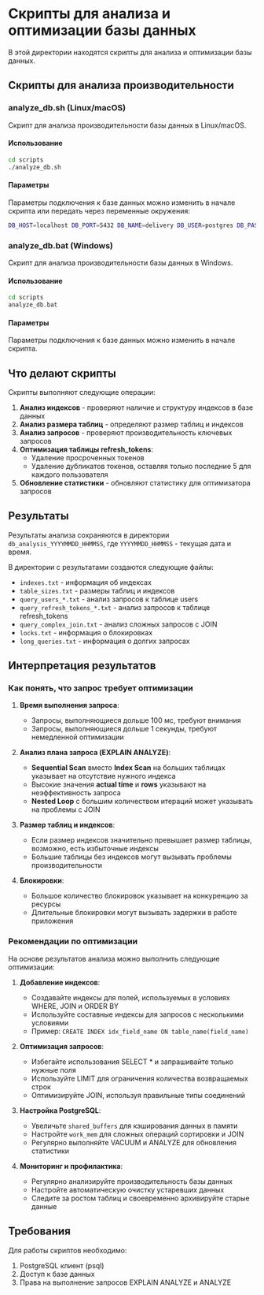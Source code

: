 # Скрипты для анализа и оптимизации базы данных

В этой директории находятся скрипты для анализа и оптимизации базы данных.

## Скрипты для анализа производительности

### analyze_db.sh (Linux/macOS)

Скрипт для анализа производительности базы данных в Linux/macOS.

#### Использование

```bash
cd scripts
./analyze_db.sh
```

#### Параметры

Параметры подключения к базе данных можно изменить в начале скрипта или передать через переменные окружения:

```bash
DB_HOST=localhost DB_PORT=5432 DB_NAME=delivery DB_USER=postgres DB_PASSWORD=postgres ./analyze_db.sh
```

### analyze_db.bat (Windows)

Скрипт для анализа производительности базы данных в Windows.

#### Использование

```cmd
cd scripts
analyze_db.bat
```

#### Параметры

Параметры подключения к базе данных можно изменить в начале скрипта.

## Что делают скрипты

Скрипты выполняют следующие операции:

1. **Анализ индексов** - проверяют наличие и структуру индексов в базе данных
2. **Анализ размера таблиц** - определяют размер таблиц и индексов
3. **Анализ запросов** - проверяют производительность ключевых запросов
4. **Оптимизация таблицы refresh_tokens**:
   - Удаление просроченных токенов
   - Удаление дубликатов токенов, оставляя только последние 5 для каждого пользователя
5. **Обновление статистики** - обновляют статистику для оптимизатора запросов

## Результаты

Результаты анализа сохраняются в директории `db_analysis_YYYYMMDD_HHMMSS`, где `YYYYMMDD_HHMMSS` - текущая дата и время.

В директории с результатами создаются следующие файлы:

- `indexes.txt` - информация об индексах
- `table_sizes.txt` - размеры таблиц и индексов
- `query_users_*.txt` - анализ запросов к таблице users
- `query_refresh_tokens_*.txt` - анализ запросов к таблице refresh_tokens
- `query_complex_join.txt` - анализ сложных запросов с JOIN
- `locks.txt` - информация о блокировках
- `long_queries.txt` - информация о долгих запросах

## Интерпретация результатов

### Как понять, что запрос требует оптимизации

1. **Время выполнения запроса**:
   - Запросы, выполняющиеся дольше 100 мс, требуют внимания
   - Запросы, выполняющиеся дольше 1 секунды, требуют немедленной оптимизации

2. **Анализ плана запроса (EXPLAIN ANALYZE)**:
   - **Sequential Scan** вместо **Index Scan** на больших таблицах указывает на отсутствие нужного индекса
   - Высокие значения **actual time** и **rows** указывают на неэффективность запроса
   - **Nested Loop** с большим количеством итераций может указывать на проблемы с JOIN

3. **Размер таблиц и индексов**:
   - Если размер индексов значительно превышает размер таблицы, возможно, есть избыточные индексы
   - Большие таблицы без индексов могут вызывать проблемы производительности

4. **Блокировки**:
   - Большое количество блокировок указывает на конкуренцию за ресурсы
   - Длительные блокировки могут вызывать задержки в работе приложения

### Рекомендации по оптимизации

На основе результатов анализа можно выполнить следующие оптимизации:

1. **Добавление индексов**:
   - Создавайте индексы для полей, используемых в условиях WHERE, JOIN и ORDER BY
   - Используйте составные индексы для запросов с несколькими условиями
   - Пример: `CREATE INDEX idx_field_name ON table_name(field_name)`

2. **Оптимизация запросов**:
   - Избегайте использования SELECT * и запрашивайте только нужные поля
   - Используйте LIMIT для ограничения количества возвращаемых строк
   - Оптимизируйте JOIN, используя правильные типы соединений

3. **Настройка PostgreSQL**:
   - Увеличьте `shared_buffers` для кэширования данных в памяти
   - Настройте `work_mem` для сложных операций сортировки и JOIN
   - Регулярно выполняйте VACUUM и ANALYZE для обновления статистики

4. **Мониторинг и профилактика**:
   - Регулярно анализируйте производительность базы данных
   - Настройте автоматическую очистку устаревших данных
   - Следите за ростом таблиц и своевременно архивируйте старые данные

## Требования

Для работы скриптов необходимо:

1. PostgreSQL клиент (psql)
2. Доступ к базе данных
3. Права на выполнение запросов EXPLAIN ANALYZE и ANALYZE 